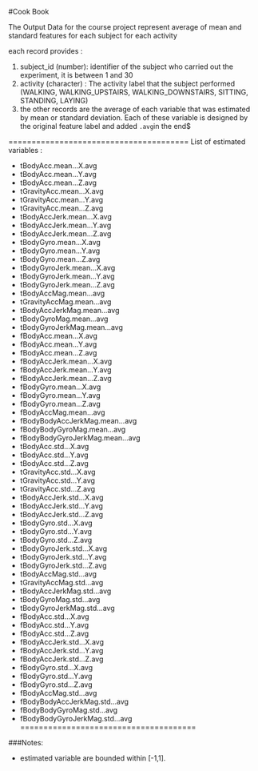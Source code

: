 #Cook Book


The Output Data for the course project represent average of mean and standard features for each subject for each activity

each record provides : 


1. subject_id (number): identifier of the subject who carried out the experiment, it is between 1 and 30
2. activity (character) : The activity label that the subject performed (WALKING, WALKING_UPSTAIRS, WALKING_DOWNSTAIRS, SITTING, STANDING, LAYING)
3. the other records are the average of each variable that was estimated by mean or standard deviation. Each of these variable is designed by the original feature label and added `.avg`in the end$

=======================================
List of estimated variables : 

- tBodyAcc.mean...X.avg
- tBodyAcc.mean...Y.avg
- tBodyAcc.mean...Z.avg
- tGravityAcc.mean...X.avg
- tGravityAcc.mean...Y.avg
- tGravityAcc.mean...Z.avg
- tBodyAccJerk.mean...X.avg
- tBodyAccJerk.mean...Y.avg
- tBodyAccJerk.mean...Z.avg
- tBodyGyro.mean...X.avg
- tBodyGyro.mean...Y.avg
- tBodyGyro.mean...Z.avg
- tBodyGyroJerk.mean...X.avg
- tBodyGyroJerk.mean...Y.avg
- tBodyGyroJerk.mean...Z.avg
- tBodyAccMag.mean...avg
- tGravityAccMag.mean...avg
- tBodyAccJerkMag.mean...avg
- tBodyGyroMag.mean...avg
- tBodyGyroJerkMag.mean...avg
- fBodyAcc.mean...X.avg
- fBodyAcc.mean...Y.avg
- fBodyAcc.mean...Z.avg
- fBodyAccJerk.mean...X.avg
- fBodyAccJerk.mean...Y.avg
- fBodyAccJerk.mean...Z.avg
- fBodyGyro.mean...X.avg
- fBodyGyro.mean...Y.avg
- fBodyGyro.mean...Z.avg
- fBodyAccMag.mean...avg
- fBodyBodyAccJerkMag.mean...avg
- fBodyBodyGyroMag.mean...avg
- fBodyBodyGyroJerkMag.mean...avg
- tBodyAcc.std...X.avg
- tBodyAcc.std...Y.avg
- tBodyAcc.std...Z.avg
- tGravityAcc.std...X.avg
- tGravityAcc.std...Y.avg
- tGravityAcc.std...Z.avg
- tBodyAccJerk.std...X.avg
- tBodyAccJerk.std...Y.avg
- tBodyAccJerk.std...Z.avg
- tBodyGyro.std...X.avg
- tBodyGyro.std...Y.avg
- tBodyGyro.std...Z.avg
- tBodyGyroJerk.std...X.avg
- tBodyGyroJerk.std...Y.avg
- tBodyGyroJerk.std...Z.avg
- tBodyAccMag.std...avg
- tGravityAccMag.std...avg
- tBodyAccJerkMag.std...avg
- tBodyGyroMag.std...avg
- tBodyGyroJerkMag.std...avg
- fBodyAcc.std...X.avg
- fBodyAcc.std...Y.avg
- fBodyAcc.std...Z.avg
- fBodyAccJerk.std...X.avg
- fBodyAccJerk.std...Y.avg
- fBodyAccJerk.std...Z.avg
- fBodyGyro.std...X.avg
- fBodyGyro.std...Y.avg
- fBodyGyro.std...Z.avg
- fBodyAccMag.std...avg
- fBodyBodyAccJerkMag.std...avg
- fBodyBodyGyroMag.std...avg
- fBodyBodyGyroJerkMag.std...avg
======================================

###Notes: 

- estimated variable are bounded within [-1,1].
